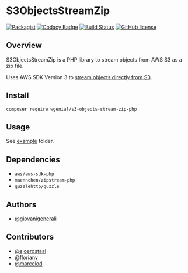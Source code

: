 # S3ObjectsStreamZip

[![Packagist](https://img.shields.io/packagist/v/wgenial/s3-objects-stream-zip-php.svg)](https://packagist.org/packages/wgenial/s3-objects-stream-zip-php)
[![Codacy Badge](https://api.codacy.com/project/badge/Grade/719df2ec6ebf460e85bb2192f82758b7)](https://www.codacy.com/app/giovanigenerali/s3-objects-stream-zip-php?utm_source=github.com&amp;utm_medium=referral&amp;utm_content=wgenial/s3-objects-stream-zip-php&amp;utm_campaign=Badge_Grade)
[![Build Status](https://travis-ci.org/wgenial/s3-objects-stream-zip-php.svg?branch=master)](https://travis-ci.org/wgenial/s3-objects-stream-zip-php)
[![GitHub license](https://img.shields.io/github/license/wgenial/s3-objects-stream-zip-php.svg)](https://github.com/wgenial/s3-objects-stream-zip-php/blob/master/LICENSE)

## Overview
S3ObjectsStreamZip is a PHP library to stream objects from AWS S3 as a zip file.

Uses AWS SDK Version 3 to [stream objects directly from S3](https://docs.aws.amazon.com/aws-sdk-php/v3/guide/service/s3-stream-wrapper.html).

## Install
```
composer require wgenial/s3-objects-stream-zip-php
```

## Usage
See [example](https://github.com/wgenial/s3-objects-stream-zip-php/blob/master/example/index.php) folder.

## Dependencies
* ```aws/aws-sdk-php```
* ```maennchen/zipstream-php```
* ```guzzlehttp/guzzle```

## Authors
* [@giovanigenerali](https://github.com/giovanigenerali)

## Contributors
* [@sjoerdstaal](https://github.com/sjoerdstaal)
* [@florianv](https://github.com/florianv)
* [@marcelod](https://github.com/marcelod)
